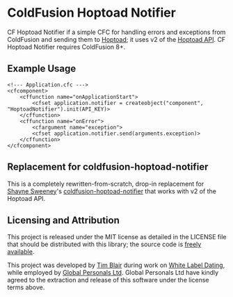 # ColdFusion Hoptoad Notifier

CF Hoptoad Notifier if a simple CFC for handling errors and exceptions from ColdFusion and sending them to [Hoptoad](http://www.hoptoadapp.com/); it uses v2 of the [Hoptoad API](http://help.hoptoadapp.com/faqs/api-2/notifier-api-v2).  CF Hoptoad Notifier requires ColdFusion 8+.

## Example Usage

    <!--- Application.cfc --->
    <cfcomponent>
        <cffunction name="onApplicationStart">
            <cfset application.notifier = createobject("component", "HoptoadNotifier").init(API_KEY)>
        </cffunction>
        <cffunction name="onError">
            <cfargument name="exception">
            <cfset application.notifier.send(arguments.exception)>
        </cffunction>
    </cfcomponent>

## Replacement for coldfusion-hoptoad-notifier

This is a completely rewritten-from-scratch, drop-in replacement for [Shayne Sweeney](
http://workgoodfast.com/)'s [coldfusion-hoptoad-notifier](http://github.com/shayne/coldfusion-hoptoad-notifier) that works with v2 of the Hoptoad API.

## Licensing and Attribution

This project is released under the MIT license as detailed in the LICENSE file that should be distributed with this library; the source code is [freely available](http://github.com/timblair/coldfusion-hoptoad-notifier).

This project was developed by [Tim Blair](http://tim.bla.ir/) during work on [White Label Dating](http://www.whitelabeldating.com/), while employed by [Global Personals Ltd](http://www.globalpersonals.co.uk).  Global Personals Ltd have kindly agreed to the extraction and release of this software under the license terms above.
